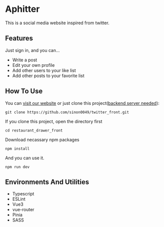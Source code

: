# Aphitter

This is a social media website inspired from twitter.

## Features

Just sign in, and you can...  
+ Write a post
+ Edit your own profile
+ Add other users to your like list
+ Add other posts to your favorite list
  
## How To Use

You can [visit our website](https://aphitter-14801.firebaseapp.com/signin) or just clone this project([backend server needed](https://github.com/sinon0049/twitter_back)):  
```
git clone https://github.com/sinon0049/twitter_front.git
```

If you clone this project, open the directory first
```
cd restaurant_drawer_front
```

Download necassary npm packages
```
npm install
```

And you can use it.
```
npm run dev
```

## Environments And Utilities

+ Typescript
+ ESLint
+ Vue3
+ vue-router
+ Pinia
+ SASS
